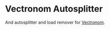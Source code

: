 # Vectronom Autosplitter
And autosplitter and load remover for [Vectronom](https://discord.gg/G4GWJwD).

